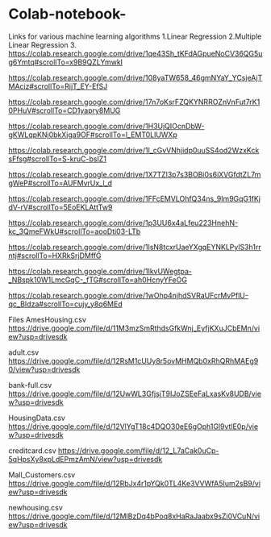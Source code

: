 # Colab-notebook-
Links for various machine learning algorithms 
1.Linear Regression 
2.Multiple Linear Regression 
3.
https://colab.research.google.com/drive/1qe43Sh_tKFdAGpueNoCV36QG5ug6Ymtq#scrollTo=x9B9QZLYmwkI

https://colab.research.google.com/drive/108yaTW658_46gmNYaY_YCsjeAjTMAciz#scrollTo=RjjT_EY-EfSJ

https://colab.research.google.com/drive/17n7oKsrFZQKYNRROZnVnFut7rK10PHuV#scrollTo=CD1yapry8MUG

https://colab.research.google.com/drive/1H3UjQIOcnDbW-gKWLqpKNj0bkXiga9OF#scrollTo=l_EMT0LlUWXp

https://colab.research.google.com/drive/1l_cGvVNhjidp0uuSS4od2WzxKcksFfsg#scrollTo=S-kruC-bsIZ1

https://colab.research.google.com/drive/1X7TZl3p7s3BOBi0s6iXVGfdtZL7mgWeP#scrollTo=AUFMvrUx_l_d

https://colab.research.google.com/drive/1FFcEMVLOhfQ34ns_9Im9GqG1fKjdV-rV#scrollTo=5EoEKLAttTw9

https://colab.research.google.com/drive/1p3UU6x4aLfeu223HnehN-kc_3QmeFWkU#scrollTo=aooDti03-LTb

https://colab.research.google.com/drive/1lsN8tcxrUaeYXgqEYNKLPylS3h1rrntj#scrollTo=HXRkSrjDMffG

https://colab.research.google.com/drive/1lkvUWegtpa-_NBspk10W1LmcGqC-_fTG#scrollTo=ah0HcnyYFeOG

https://colab.research.google.com/drive/1wOhp4njhdSVRaUFcrMvPflU-qc_BIdza#scrollTo=cujy_y8q6MEd

Files
AmesHousing.csv 
https://drive.google.com/file/d/11M3mzSmRthdsGfkWnj_EyfjKXuJCbEMn/view?usp=drivesdk

adult.csv
https://drive.google.com/file/d/12RsM1cUUy8r5ovMHMQb0xRhQRhMAEg90/view?usp=drivesdk

bank-full.csv
https://drive.google.com/file/d/12UwWL3GfjsjT9IJoZSEeFaLxasKv8UDB/view?usp=drivesdk

HousingData.csv
https://drive.google.com/file/d/12VlYgT18c4DQO30eE6gOph1Gl9vtlE0p/view?usp=drivesdk

creditcard.csv
https://drive.google.com/file/d/12_L7aCak0uCp-5qHpsXy8xpLdEPmzAmN/view?usp=drivesdk

Mall_Customers.csv 
https://drive.google.com/file/d/12RbJx4r1pYQk0TL4Ke3VVWfA5Ium2sB9/view?usp=drivesdk

newhousing.csv
https://drive.google.com/file/d/12MlBzDq4bPoq8xHaRaJaabx9sZi0VCuN/view?usp=drivesdk